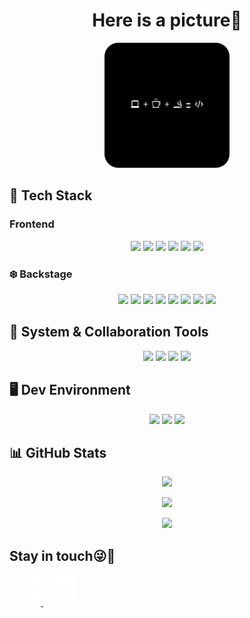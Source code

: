 <div align="center">
  <h1>
  Here is a picture🙏
  </h1>
  <img src = "gambar3.png" alt="Gambar" height = "200" width = "200"/>
</div>


## 🚁 Tech Stack

###  Frontend
<p align="center">
  <img src="https://img.shields.io/badge/Astro-000000?style=flat&logo=astro&logoColor=white"/>
  <img src="https://img.shields.io/badge/HTML5-E34F26?style=flat&logo=html5&logoColor=white" />
  <img src="https://img.shields.io/badge/JavaScript-F7DF1E?style=flat&logo=javascript&logoColor=black" />
  <img src="https://img.shields.io/badge/TypeScript-3178C6?style=flat&logo=typescript&logoColor=white" />
  <img src="https://img.shields.io/badge/TailwindCSS-0F172A?style=flat&logo=tailwindcss&logoColor=white" />
  <img src="https://img.shields.io/badge/Bootstrap-7952B3?style=flat&logo=bootstrap&logoColor=white" />
</p>

### ❄️ Backstage
<p align="center">
  <img src="https://img.shields.io/badge/React-61DAFB?style=flat&logo=react&logoColor=white" />
  <img src="https://img.shields.io/badge/Next.js-000000?style=flat&logo=next.js&logoColor=white" />
  <img src="https://img.shields.io/badge/NestJS-E0234E?style=flat&logo=nestjs&logoColor=white" />
  <img src="https://img.shields.io/badge/Node.js-339933?style=flat&logo=node.js&logoColor=white" />
  <img src="https://img.shields.io/badge/Golang-00ADD8?style=flat&logo=go&logoColor=white" />
  <img src="https://img.shields.io/badge/Python-3776AB?style=flat&logo=python&logoColor=white" />
  <img src="https://img.shields.io/badge/Spring%20Boot-6DB33F?style=flat&logo=springboot&logoColor=white" />
  <img src="https://img.shields.io/badge/Java-ED8B00?style=flat&logo=openjdk&logoColor=white" />
</p>


## 🔧 System & Collaboration Tools
<p align="center">
  <img src="https://img.shields.io/badge/Git-F05032?style=flat&logo=git&logoColor=white" />
  <img src="https://img.shields.io/badge/GitHub-181717?style=flat&logo=github&logoColor=white" />
  <img src="https://img.shields.io/badge/VSCode-007ACC?style=flat&logo=visual-studio-code&logoColor=white" />
  <img src="https://img.shields.io/badge/Docker-2496ED?style=flat&logo=docker&logoColor=white" />
</p>



## 🖥️ Dev Environment
<p align="center">
  <img src="https://img.shields.io/badge/Linux-FCC624?style=flat&logo=linux&logoColor=black" />
  <img src="https://img.shields.io/badge/Dual%20Boot-0088CC?style=flat&logo=tux&logoColor=white" />
  <img src="https://img.shields.io/badge/Backup%20Strategy-ff9900?style=flat" />
</p>



## 📊 GitHub Stats

<p align="center">
  <img src="https://github-readme-stats.vercel.app/api/top-langs/?username=bramahimm&layout=compact&show_icons=true&theme=tokyonight" />
</p>

<p align="center">
  <img src="https://streak-stats.demolab.com?user=bramahimm&theme=tokyonight&ring=DD2727&fire=CF6E0A" />
</p>

<p align="center">
  <img src="https://github-readme-stats.vercel.app/api?username=bramahimm&show_icons=true&theme=tokyonight" />
</p>



<div>
  <h2>Stay in touch😜🤙</h2>
  <a href="https://instagram.com/bramahimm">
    <img src = "instagramIcon2.jpg" alt="Gambar" height = "50" width = "50"/>
  </a>
  
  <a href="https://linkedin.com/in/bramahimsa28"> 
    <img src = "inIcon2.jpg" alt="Gambar" height = "50" width = "50"/>
  </a>
</div>
